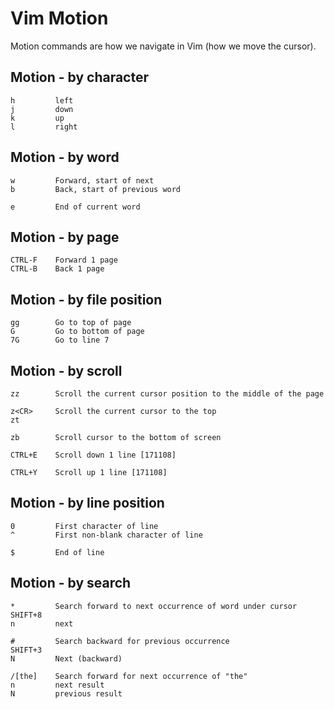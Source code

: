 # Vim Motion

Motion commands are how we navigate in Vim (how we move the cursor).

## Motion - by character
```
h         left
j         down
k         up
l         right
```

## Motion - by word
```
w         Forward, start of next
b         Back, start of previous word

e         End of current word
```

## Motion - by page
```
CTRL-F    Forward 1 page
CTRL-B    Back 1 page
```


## Motion - by file position
```
gg        Go to top of page
G         Go to bottom of page
7G        Go to line 7
```

## Motion - by scroll
```
zz        Scroll the current cursor position to the middle of the page

z<CR>     Scroll the current cursor to the top
zt

zb        Scroll cursor to the bottom of screen

CTRL+E    Scroll down 1 line [171108]

CTRL+Y    Scroll up 1 line [171108]
```



## Motion - by line position
```
0         First character of line
^         First non-blank character of line

$         End of line
```

## Motion - by search
```
*         Search forward to next occurrence of word under cursor
SHIFT+8
n         next

#         Search backward for previous occurrence
SHIFT+3
N         Next (backward)

/[the]    Search forward for next occurrence of "the"
n         next result
N         previous result
```
